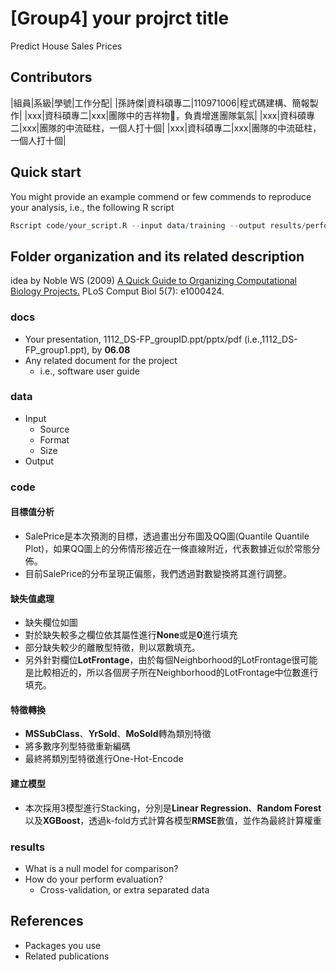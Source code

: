 # [Group4] your projrct title
Predict House Sales Prices

## Contributors
|組員|系級|學號|工作分配|
|孫詩傑|資科碩專二|110971006|程式碼建構、簡報製作|
|xxx|資科碩專二|xxx|團隊中的吉祥物🦒，負責增進團隊氣氛| 
|xxx|資科碩專二|xxx|團隊的中流砥柱，一個人打十個|
|xxx|資科碩專二|xxx|團隊的中流砥柱，一個人打十個|

## Quick start
You might provide an example commend or few commends to reproduce your analysis, i.e., the following R script
```R
Rscript code/your_script.R --input data/training --output results/performance.tsv
```

## Folder organization and its related description
idea by Noble WS (2009) [A Quick Guide to Organizing Computational Biology Projects.](https://journals.plos.org/ploscompbiol/article?id=10.1371/journal.pcbi.1000424) PLoS Comput Biol 5(7): e1000424.

### docs
* Your presentation, 1112_DS-FP_groupID.ppt/pptx/pdf (i.e.,1112_DS-FP_group1.ppt), by **06.08**
* Any related document for the project
  * i.e., software user guide

### data





* Input
  * Source
  * Format
  * Size 
* Output

### code
#### 目標值分析
- SalePrice是本次預測的目標，透過畫出分布圖及QQ圖(Quantile Quantile Plot)，如果QQ圖上的分佈情形接近在一條直線附近，代表數據近似於常態分佈。
- 目前SalePrice的分布呈現正偏態，我們透過對數變換將其進行調整。

#### 缺失值處理
- 缺失欄位如圖
- 對於缺失較多之欄位依其屬性進行**None**或是**0**進行填充
- 部分缺失較少的離散型特徵，則以眾數填充。
- 另外針對欄位**LotFrontage**，由於每個Neighborhood的LotFrontage很可能是比較相近的，所以各個房子所在Neighborhood的LotFrontage中位數進行填充。
  
#### 特徵轉換
- **MSSubClass**、**YrSold**、**MoSold**轉為類別特徵
- 將多數序列型特徵重新編碼
- 最終將類別型特徵進行One-Hot-Encode

#### 建立模型
- 本次採用3模型進行Stacking，分別是**Linear Regression**、**Random Forest**以及**XGBoost**，透過k-fold方式計算各模型**RMSE**數值，並作為最終計算權重

### results
* What is a null model for comparison?
* How do your perform evaluation?
  * Cross-validation, or extra separated data

## References

* Packages you use
* Related publications
